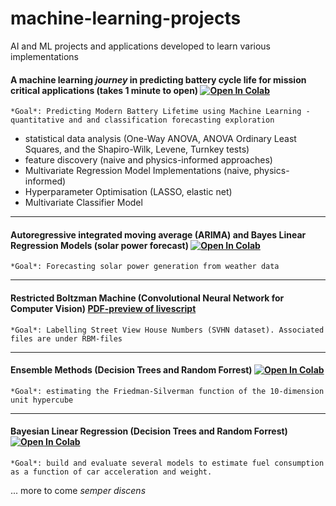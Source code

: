 # machine-learning-projects
AI and ML projects and applications developed to learn various implementations

#### **A machine learning *journey* in predicting battery cycle life for mission critical applications** (takes 1 minute to open) [![Open In Colab](https://colab.research.google.com/assets/colab-badge.svg)](https://colab.research.google.com/github/SergiuIliev/machine-learning-projects/blob/master/Battery_Lifetime_Forecast.ipynb) 

`*Goal*: Predicting Modern Battery Lifetime using Machine Learning - quantitative and and classification forecasting exploration`
- statistical data analysis (One-Way ANOVA, ANOVA Ordinary Least Squares, and the Shapiro-Wilk, Levene, Turnkey tests)
- feature discovery (naive and physics-informed approaches)
- Multivariate Regression Model Implementations (naive, physics-informed)
- Hyperparameter Optimisation (LASSO, elastic net)
- Multivariate Classifier Model

---

#### **Autoregressive integrated moving average (ARIMA) and Bayes Linear Regression Models** (solar power forecast) [![Open In Colab](https://colab.research.google.com/assets/colab-badge.svg)](https://colab.research.google.com/github/SergiuIliev/machine-learning-projects/blob/master/Solar_Forecasting_12.ipynb)

`*Goal*: Forecasting solar power generation from weather data`

---

#### **Restricted Boltzman Machine** (Convolutional Neural Network for Computer Vision) [PDF-preview of livescript](https://github.com/SergiuIliev/machine-learning-projects/blob/master/Restricted-Boltzman-Machine-SVHN-PDF-Preview.pdf)

`*Goal*: Labelling Street View House Numbers (SVHN dataset). Associated files are under RBM-files`

---

#### **Ensemble Methods** (Decision Trees and Random Forrest) [![Open In Colab](https://colab.research.google.com/assets/colab-badge.svg)](https://colab.research.google.com/github/SergiuIliev/machine-learning-projects/blob/master/Ensemble-Methods.ipynb)

`*Goal*: estimating the Friedman-Silverman function of the 10-dimension unit hypercube `

---

#### **Bayesian Linear Regression** (Decision Trees and Random Forrest) [![Open In Colab](https://colab.research.google.com/assets/colab-badge.svg)](https://colab.research.google.com/github/SergiuIliev/machine-learning-projects/blob/master/Bayesian-Linear-Regression.ipynb)

`*Goal*: build and evaluate several models to estimate fuel consumption as a function of car acceleration and weight.`


... more to come *semper discens* 
